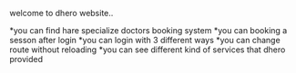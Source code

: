 welcome to dhero website..

*you can find hare specialize doctors booking system
*you can booking a sesson after login
*you can login with 3 different ways
*you can change route without reloading
*you can see different kind of services that dhero provided

